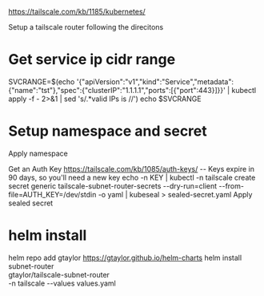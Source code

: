 <https://tailscale.com/kb/1185/kubernetes/>

Setup a tailscale router following the direcitons

# Get service ip cidr range

SVCRANGE=$(echo '{"apiVersion":"v1","kind":"Service","metadata":{"name":"tst"},"spec":{"clusterIP":"1.1.1.1","ports":[{"port":443}]}}' | kubectl apply -f - 2>&1 | sed 's/.*valid IPs is //')
echo $SVCRANGE

# Setup namespace and secret

Apply namespace

Get an Auth Key <https://tailscale.com/kb/1085/auth-keys/>
-- Keys expire in 90 days, so you'll need a new key
echo -n KEY | kubectl -n tailscale create secret generic tailscale-subnet-router-secrets --dry-run=client --from-file=AUTH_KEY=/dev/stdin -o yaml | kubeseal > sealed-secret.yaml
Apply sealed secret

# helm install

helm repo add gtaylor <https://gtaylor.github.io/helm-charts>
helm install \
  subnet-router \
  gtaylor/tailscale-subnet-router \
  -n tailscale --values values.yaml
  